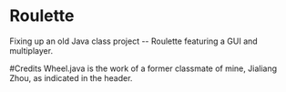 # Roulette
Fixing up an old Java class project -- Roulette featuring a GUI and multiplayer.

#Credits
Wheel.java is the work of a former classmate of mine, Jialiang Zhou, as indicated in the header.
